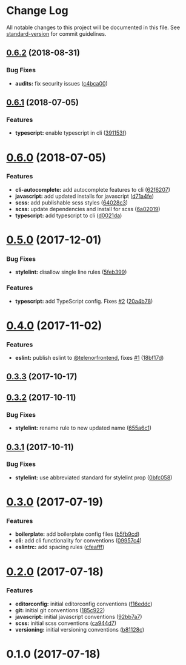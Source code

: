 # Change Log

All notable changes to this project will be documented in this file. See [standard-version](https://github.com/conventional-changelog/standard-version) for commit guidelines.

<a name="0.6.2"></a>
## [0.6.2](https://github.com/TelenorFrontend/conventions/compare/v0.6.1...v0.6.2) (2018-08-31)


### Bug Fixes

* **audits:** fix security issues ([c4bca00](https://github.com/TelenorFrontend/conventions/commit/c4bca00))



<a name="0.6.1"></a>
## [0.6.1](https://github.com/TelenorFrontend/conventions/compare/v0.6.0...v0.6.1) (2018-07-05)


### Features

* **typescript:** enable typescript in cli ([391153f](https://github.com/TelenorFrontend/conventions/commit/391153f))



<a name="0.6.0"></a>
# [0.6.0](https://github.com/TelenorFrontend/conventions/compare/v0.5.0...v0.6.0) (2018-07-05)


### Features

* **cli-autocomplete:** add autocomplete features to cli ([62f6207](https://github.com/TelenorFrontend/conventions/commit/62f6207))
* **javascript:** add updated installs for javascript ([d71a4fe](https://github.com/TelenorFrontend/conventions/commit/d71a4fe))
* **scss:** add publishable scss styles ([64028c3](https://github.com/TelenorFrontend/conventions/commit/64028c3))
* **scss:** update dependencies and install for scss ([6a02019](https://github.com/TelenorFrontend/conventions/commit/6a02019))
* **typescript:** add typescript to cli ([d0021da](https://github.com/TelenorFrontend/conventions/commit/d0021da))



<a name="0.5.0"></a>
# [0.5.0](https://github.com/TelenorFrontend/conventions/compare/v0.4.0...v0.5.0) (2017-12-01)


### Bug Fixes

* **stylelint:** disallow single line rules ([5feb399](https://github.com/TelenorFrontend/conventions/commit/5feb399))


### Features

* **typescript:** add TypeScript config. Fixes [#2](https://github.com/TelenorFrontend/conventions/issues/2) ([20a4b78](https://github.com/TelenorFrontend/conventions/commit/20a4b78))



<a name="0.4.0"></a>
# [0.4.0](https://github.com/TelenorFrontend/conventions/compare/v0.3.3...v0.4.0) (2017-11-02)


### Features

* **eslint:** publish eslint to [@telenorfrontend](https://github.com/telenorfrontend), fixes [#1](https://github.com/TelenorFrontend/conventions/issues/1) ([18bf17d](https://github.com/TelenorFrontend/conventions/commit/18bf17d))



<a name="0.3.3"></a>
## [0.3.3](https://github.com/TelenorFrontend/conventions/compare/v0.3.2...v0.3.3) (2017-10-17)



<a name="0.3.2"></a>
## [0.3.2](https://github.com/TelenorFrontend/conventions/compare/v0.3.1...v0.3.2) (2017-10-11)


### Bug Fixes

* **stylelint:** rename rule to new updated name ([655a6c1](https://github.com/TelenorFrontend/conventions/commit/655a6c1))



<a name="0.3.1"></a>
## [0.3.1](https://github.com/TelenorFrontend/conventions/compare/v0.3.0...v0.3.1) (2017-10-11)


### Bug Fixes

* **stylelint:** use abbreviated standard for stylelint prop ([0bfc058](https://github.com/TelenorFrontend/conventions/commit/0bfc058))



<a name="0.3.0"></a>
# [0.3.0](https://github.com/TelenorFrontend/conventions/compare/v0.2.0...v0.3.0) (2017-07-19)


### Features

* **boilerplate:** add boilerplate config files ([b5fb9cd](https://github.com/TelenorFrontend/conventions/commit/b5fb9cd))
* **cli:** add cli functionality for conventions ([09957c4](https://github.com/TelenorFrontend/conventions/commit/09957c4))
* **eslintrc:** add spacing rules ([cfeafff](https://github.com/TelenorFrontend/conventions/commit/cfeafff))



<a name="0.2.0"></a>
# [0.2.0](https://github.com/TelenorFrontend/conventions/compare/v0.1.0...v0.2.0) (2017-07-18)


### Features

* **editorconfig:** initial editorconfig conventions ([f16eddc](https://github.com/TelenorFrontend/conventions/commit/f16eddc))
* **git:** initial git conventions ([185c922](https://github.com/TelenorFrontend/conventions/commit/185c922))
* **javascript:** initial javascript conventions ([92bb7a7](https://github.com/TelenorFrontend/conventions/commit/92bb7a7))
* **scss:** initial scss conventions ([ca944d7](https://github.com/TelenorFrontend/conventions/commit/ca944d7))
* **versioning:** initial versioning conventions ([b81128c](https://github.com/TelenorFrontend/conventions/commit/b81128c))



<a name="0.1.0"></a>
# 0.1.0 (2017-07-18)
